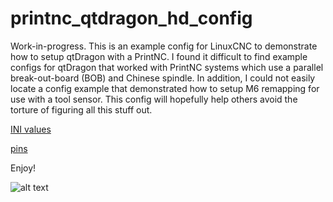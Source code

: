 # printnc_qtdragon_hd_config

Work-in-progress.  This is an example config for LinuxCNC to demonstrate how to setup qtDragon with a PrintNC.  I found it difficult to find example configs for qtDragon that worked with PrintNC systems which use a parallel break-out-board (BOB) and Chinese spindle.  In addition, I could not easily locate a config example that demonstrated how to setup M6 remapping for use with a tool sensor.  This config will hopefully help others avoid the torture of figuring all this stuff out.  


[INI values](INI-values)

[pins](pins.md)


Enjoy!

![alt text](https://i.ibb.co/kGkhcZm/image.png)

